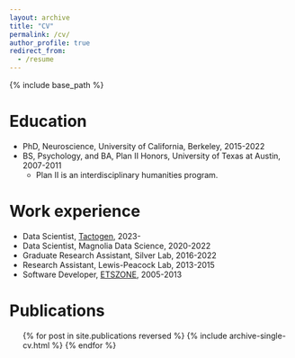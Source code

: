 ```yaml
---
layout: archive
title: "CV"
permalink: /cv/
author_profile: true
redirect_from:
  - /resume
---
```


{% include base_path %}

Education
======
* PhD, Neuroscience, University of California, Berkeley, 2015-2022
* BS, Psychology, and BA, Plan II Honors, University of Texas at Austin, 2007-2011
  * Plan II is an interdisciplinary humanities program.

Work experience
======
* Data Scientist, <a href='https://tactogen.com'>Tactogen</a>, 2023-
* Data Scientist, Magnolia Data Science, 2020-2022
* Graduate Research Assistant, Silver Lab, 2016-2022
* Research Assistant, Lewis-Peacock Lab, 2013-2015
* Software Developer, <a href='https://etszone.com'>ETSZONE</a>, 2005-2013
  
Publications
======
  <ul>{% for post in site.publications reversed %}
    {% include archive-single-cv.html %}
  {% endfor %}</ul>
